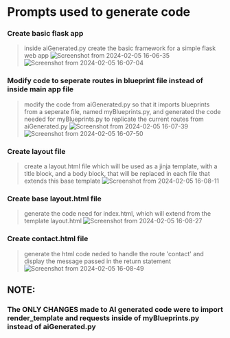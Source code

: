 # Prompts used to generate code
### Create basic flask app
>inside aiGenerated.py create the basic framework for a simple flask web app
>![Screenshot from 2024-02-05 16-06-35](https://github.com/KadeWalsh/ai-generated-flask-webapp/assets/107522159/63a27720-efa4-494c-862e-c4ac8cd2cd53)
>![Screenshot from 2024-02-05 16-07-04](https://github.com/KadeWalsh/ai-generated-flask-webapp/assets/107522159/753e14de-5adb-4588-b6e5-8a1abaa29ac3)

### Modify code to seperate routes in blueprint file instead of inside main app file
>modify the code from aiGenerated.py so that it imports blueprints from a seperate file, named myBlueprints.py, and generated the code needed for myBlueprints.py to replicate the current routes from aiGenerated.py
>![Screenshot from 2024-02-05 16-07-39](https://github.com/KadeWalsh/ai-generated-flask-webapp/assets/107522159/c07729ef-0e6d-4186-9150-13119157492a)
>![Screenshot from 2024-02-05 16-07-50](https://github.com/KadeWalsh/ai-generated-flask-webapp/assets/107522159/e4bec607-c1a7-4c97-adc3-57821794470d)

### Create layout file
>create a layout.html file which will be used as a jinja template, with a title block, and a body block, that will be replaced in each file that extends this base template
>![Screenshot from 2024-02-05 16-08-11](https://github.com/KadeWalsh/ai-generated-flask-webapp/assets/107522159/23e6d149-f029-4f9d-818a-4f7947eb420a)

### Create base layout.html file
>generate the code need for index.html, which will extend from the template layout.html
>![Screenshot from 2024-02-05 16-08-27](https://github.com/KadeWalsh/ai-generated-flask-webapp/assets/107522159/2c58e759-096c-40d0-9e73-aa8e80dd6c01)


### Create contact.html file
>generate the html code neded to handle the route 'contact' and display the message passed in the return statement
>![Screenshot from 2024-02-05 16-08-49](https://github.com/KadeWalsh/ai-generated-flask-webapp/assets/107522159/c83d4a6c-4b54-4f0c-b0a6-da92241fcd2f)


## NOTE:
### The ONLY CHANGES made to AI generated code were to import render_template and requests inside of myBlueprints.py instead of aiGenerated.py
